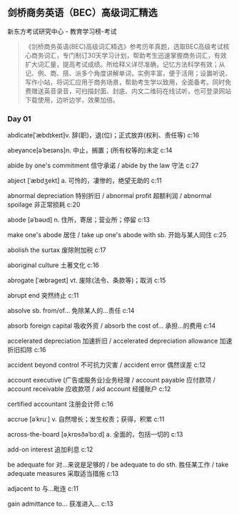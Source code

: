 ## 剑桥商务英语（BEC）高级词汇精选

新东方考试研究中心  -  教育学习榜-考试

> 《剑桥商务英语(BEC)高级词汇精选》参考历年真题，选取BEC高级考试核心商务词汇，专门制订30天学习计划，帮助考生迅速掌握商务词汇，有效扩大词汇量，提高考试成绩。所给释义详尽准确，记忆方法科学有效；从记、例、商、搭、派多个角度讲解单词，实例丰富，便于活用；设置听说、写作小站，将词汇应用于商务场景，帮助考生学以致用，全面备考。同时免费赠送英音录音，可扫描封面、封底、内文二维码在线试听，也可登录网站下载使用，边听边学，效果加倍。


### Day 01

abdicate[ˈæbdɪkeɪt]v. 辞(职)，退(位)；正式放弃(权利、责任等) c:16

abeyance[əˈbeɪəns]n. 中止，搁置；(所有权等的)未定 c:14

abide by one's commitment 信守承诺 / abide by the law 守法 c:27

abject [ˈæbdʒekt] a. 可怜的，凄惨的，绝望无助的 c:11

abnormal depreciation 特别折旧 / abnormal profit 超额利润 / abnormal spoilage 非正常损耗 c:20

abode [əˈbəʊd] n. 住所，寄居；营业所；停留 c:13

make one's abode 居住 / take up one's abode with sb. 开始与某人同住 c:25

abolish the surtax 废除附加税 c:17

aboriginal culture 土著文化 c:16

abrogate [ˈæbrəɡeɪt] vt. 废除(法令、条款等)；取消 c:15

abrupt end 突然终止 c:11

absolve sb. from/of... 免除某人的…责任 c:14

absorb foreign capital 吸收外资 / absorb the cost of… 承担…的费用 c:14

accelerated depreciation 加速折旧 / accelerated depreciation allowance 加速折旧扣除 c:16

accident beyond control 不可抗力灾害 / accident error 偶然误差 c:12

account executive (广告或服务业)业务经理 / account payable 应付款项 / account receivable 应收款项 / aid account 经援账户 c:12

certified accountant 注册会计师 c:16

accrue [əˈkruː] v. 自然增长；发生权责；获得，积累 c:11

across-the-board [əˌkrɒsðəˈbɔːd] a. 全面的，包括一切的 c:13

add-on interest 追加利息 c:12

 be adequate for 对…来说是足够的 / be adequate to do sth. 胜任某工作 / take adequate measures 采取适当措施 c:13

adjacent to 与…毗连 c:11

gain admittance to… 获准进入… c:13